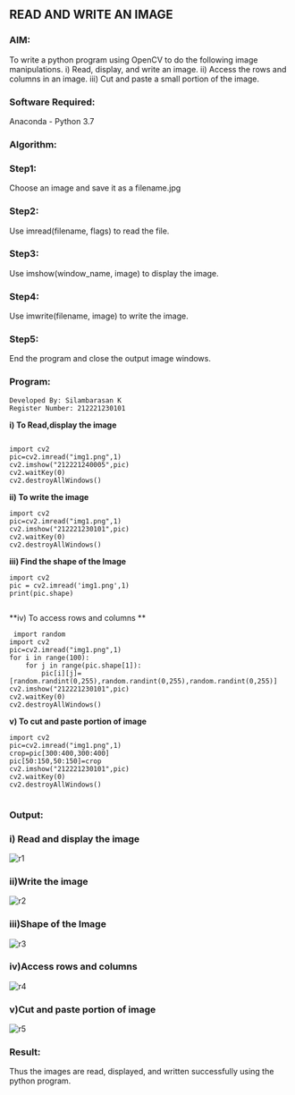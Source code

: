 ## READ AND WRITE AN IMAGE
### AIM:
To write a python program using OpenCV to do the following image manipulations.
i) Read, display, and write an image.
ii) Access the rows and columns in an image.
iii) Cut and paste a small portion of the image.

### Software Required:
Anaconda - Python 3.7
### Algorithm:
### Step1:
Choose an image and save it as a filename.jpg
### Step2:
Use imread(filename, flags) to read the file.
### Step3:
Use imshow(window_name, image) to display the image.
### Step4:
Use imwrite(filename, image) to write the image.
### Step5:
End the program and close the output image windows.
### Program:
```
Developed By: Silambarasan K
Register Number: 212221230101
```
**i) To Read,display the image**
```python3

import cv2
pic=cv2.imread("img1.png",1)
cv2.imshow("212221240005",pic)
cv2.waitKey(0)
cv2.destroyAllWindows()

```
**ii) To write the image**
```python3
import cv2
pic=cv2.imread("img1.png",1)
cv2.imshow("212221230101",pic)
cv2.waitKey(0)
cv2.destroyAllWindows()
```
**iii) Find the shape of the Image**
```python3
import cv2
pic = cv2.imread('img1.png',1)
print(pic.shape)


```
**iv) To access rows and columns
**
```python3
 import random
import cv2
pic=cv2.imread("img1.png",1)
for i in range(100):
    for j in range(pic.shape[1]):
        pic[i][j]=[random.randint(0,255),random.randint(0,255),random.randint(0,255)]
cv2.imshow("212221230101",pic)
cv2.waitKey(0)
cv2.destroyAllWindows()

```
**v) To cut and paste portion of image**
```python3
import cv2
pic=cv2.imread("img1.png",1)
crop=pic[300:400,300:400]
pic[50:150,50:150]=crop
cv2.imshow("212221230101",pic)
cv2.waitKey(0)
cv2.destroyAllWindows()


```

### Output:

### i) Read and display the image

![r1](https://user-images.githubusercontent.com/94525786/225218666-34f686b1-9a50-48a2-98c8-7ba65618b96d.png)


### ii)Write the image

![r2](https://user-images.githubusercontent.com/94525786/225218754-cf05bcfa-950f-4e6f-87fa-47bd45b03dab.png)

### iii)Shape of the Image

![r3](https://user-images.githubusercontent.com/94525786/225218543-6af168af-49fb-4bc1-b34e-ce2476b89771.png)


### iv)Access rows and columns
![r4](https://user-images.githubusercontent.com/94525786/225218549-816133fb-4cb6-455b-970d-dce2ec695b51.png)


### v)Cut and paste portion of image

![r5](https://user-images.githubusercontent.com/94525786/225218618-8a1b3827-fc61-4ac5-9097-5c1967bffba3.png)

### Result:
Thus the images are read, displayed, and written successfully using the python program.


